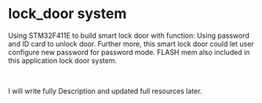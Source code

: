 # lock_door system
Using STM32F411E to build smart lock door with function: Using password and ID card to unlock door. Further more, this smart lock door could let user configure new password for password mode. FLASH mem also included in this application lock door system.

<br>

I will write fully Description and updated full resources later.

